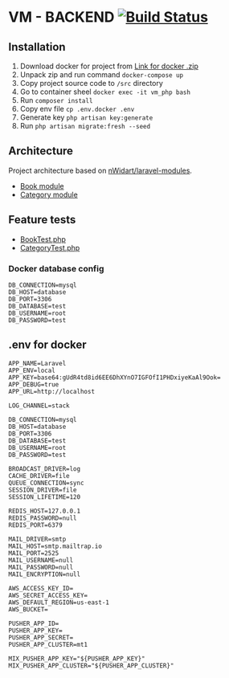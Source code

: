 # VM - BACKEND [![Build Status](https://travis-ci.com/gorapiotr/wm-backend.svg?branch=main)](https://travis-ci.com/gorapiotr/wm-backend)

## Installation
1. Download docker for project from [Link for docker .zip](https://github.com/gorapiotr/vs/tree/master/docker/docker.zip)
2. Unpack zip and run command `docker-compose up`
3. Copy project source code to `/src` directory
3. Go to container sheel `docker exec -it vm_php bash`
4. Run `composer install` 
5. Copy env file `cp .env.docker .env`
6. Generate key `php artisan key:generate`
7. Run `php artisan migrate:fresh --seed`

## Architecture

Project architecture based on [nWidart/laravel-modules](https://github.com/nWidart/laravel-modules).

* [Book module](https://github.com/gorapiotr/vm-backend/tree/main/Modules/Book)
* [Category module](https://github.com/gorapiotr/vm-backend/tree/main/Modules/Category)

## Feature tests
* [BookTest.php](https://github.com/gorapiotr/vm-backend/blob/main/Modules/Book/Tests/Feature/BookTest.php)
* [CategoryTest.php](https://github.com/gorapiotr/vm-backend/blob/main/Modules/Category/Tests/Feature/CategoryTest.php)

### Docker database config
````
DB_CONNECTION=mysql
DB_HOST=database
DB_PORT=3306
DB_DATABASE=test
DB_USERNAME=root
DB_PASSWORD=test
````

## .env for docker

```
APP_NAME=Laravel
APP_ENV=local
APP_KEY=base64:gUdR4td8id6EE6DhXYnO7IGFOfI1PHDxiyeKaAl9Ook=
APP_DEBUG=true
APP_URL=http://localhost

LOG_CHANNEL=stack

DB_CONNECTION=mysql
DB_HOST=database
DB_PORT=3306
DB_DATABASE=test
DB_USERNAME=root
DB_PASSWORD=test

BROADCAST_DRIVER=log
CACHE_DRIVER=file
QUEUE_CONNECTION=sync
SESSION_DRIVER=file
SESSION_LIFETIME=120

REDIS_HOST=127.0.0.1
REDIS_PASSWORD=null
REDIS_PORT=6379

MAIL_DRIVER=smtp
MAIL_HOST=smtp.mailtrap.io
MAIL_PORT=2525
MAIL_USERNAME=null
MAIL_PASSWORD=null
MAIL_ENCRYPTION=null

AWS_ACCESS_KEY_ID=
AWS_SECRET_ACCESS_KEY=
AWS_DEFAULT_REGION=us-east-1
AWS_BUCKET=

PUSHER_APP_ID=
PUSHER_APP_KEY=
PUSHER_APP_SECRET=
PUSHER_APP_CLUSTER=mt1

MIX_PUSHER_APP_KEY="${PUSHER_APP_KEY}"
MIX_PUSHER_APP_CLUSTER="${PUSHER_APP_CLUSTER}"
```
